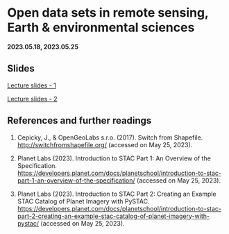 # Open data sets in remote sensing, Earth & environmental sciences

**2023.05.18, 2023.05.25**

## Slides

[Lecture slides - 1](https://docs.google.com/presentation/d/1LxJ76-DYbYCnXRkzhyjxhiNMvLp1vPnxmpGOn7fvxm4/edit?usp=sharing)

[Lecture slides - 2](https://docs.google.com/presentation/d/1LNXiXMIDxfQWl7dHrg59Z9MdqadP22ChRxGRRJ62S20/edit?usp=sharing)

## References and further readings

1. Cepicky, J., & OpenGeoLabs s.r.o. (2017). Switch from Shapefile. http://switchfromshapefile.org/ (accessed on May 25, 2023).  

2. Planet Labs (2023). Introduction to STAC Part 1: An Overview of the Specification. https://developers.planet.com/docs/planetschool/introduction-to-stac-part-1-an-overview-of-the-specification/ (accessed on May 25, 2023).  

3. Planet Labs (2023). Introduction to STAC Part 2: Creating an Example STAC Catalog of Planet Imagery with PySTAC. https://developers.planet.com/docs/planetschool/introduction-to-stac-part-2-creating-an-example-stac-catalog-of-planet-imagery-with-pystac/ (accessed on May 25, 2023).